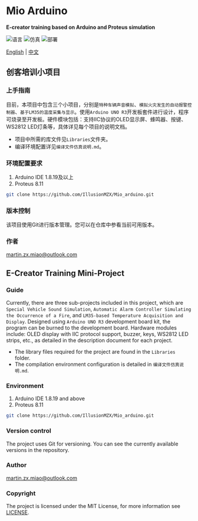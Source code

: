 

# Mio Arduino

**E-creator training based on Arduino and Proteus simulation**


![语言](https://img.shields.io/badge/语言-C-9A90FD.svg) ![仿真](https://img.shields.io/badge/仿真-protues-green.svg)  ![部署](https://img.shields.io/badge/部署-arduino-FF1010.svg)

[English](#en) | [中文](#cn)

## <span id="cn">创客培训小项目</span>

### 上手指南

目前，本项目中包含三个小项目，分别是`特种车辆声音模拟`、`模拟火灾发生的自动报警控制器`、`基于LM35的温度采集与显示`。使用`Arduino UNO R3`开发板套件进行设计，程序可烧录至开发板。硬件模块包括：支持IIC协议的OLED显示屏、蜂鸣器、按键、WS2812 LED灯条等，具体详见每个项目的说明文档。

- 项目中所需的库文件见`Libraries`文件夹。
- 编译环境配置详见`编译文件仿真说明.md`。


### 环境配置要求

1. Arduino IDE 1.8.19及以上
2. Proteus 8.11

```sh
git clone https://github.com/IllusionMZX/Mio_arduino.git
```


### 版本控制

该项目使用Git进行版本管理。您可以在仓库中参看当前可用版本。

### 作者

martin.zx.miao@outlook.com

## <span id="en">E-Creator Training Mini-Project</span>

### Guide

Currently, there are three sub-projects included in this project, which are `Special Vehicle Sound Simulation`, `Automatic Alarm Controller Simulating the Occurrence of a Fire`, and `LM35-based Temperature Acquisition and Display`. Designed using `Arduino UNO R3` development board kit, the program can be burned to the development board. Hardware modules include: OLED display with IIC protocol support, buzzer, keys, WS2812 LED strips, etc., as detailed in the description document for each project.

- The library files required for the project are found in the `Libraries` folder.
- The compilation environment configuration is detailed in `编译文件仿真说明.md`.

### Environment

1. Arduino IDE 1.8.19 and above
2. Proteus 8.11

```sh
git clone https://github.com/IllusionMZX/Mio_arduino.git
```

### Version control

The project uses Git for versioning. You can see the currently available versions in the repository.

### Author

martin.zx.miao@outlook.com

### Copyright

The project is licensed under the MIT License, for more information see [LICENSE](https://github.com/IllusionMZX/Mio_arduino/blob/main/LICENSE).